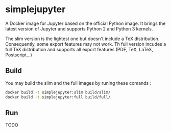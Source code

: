 # simplejupyter
A Docker image for Jupyter based on the official Python image.
It brings the latest version of Jupyter and supports Python 2 and Python 3 kernels.

The slim version is the lightest one but doesn't include a TeX distribution. Consequently, some export features may not work.
Th full version incudes a full TeX distribution and supports all export features (PDF, TeX, LaTeX, Postscript...)

## Build

You may build the slim and the full images by runing these comands :

```bash
docker build -t simplejupyter:slim build/slim/
docker build -t simplejupyter:full build/full/
```

## Run

TODO

